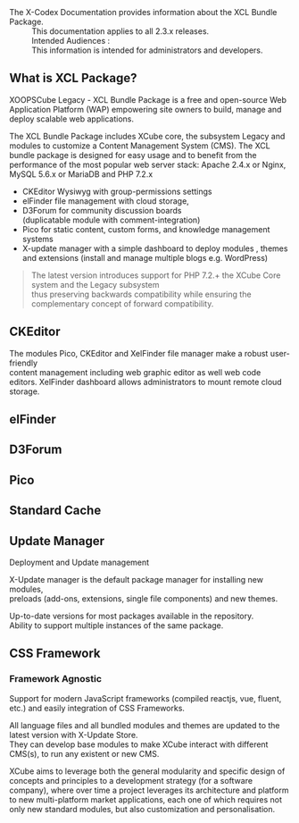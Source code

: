 <dl>
  <dt>The X-Codex Documentation provides information about the XCL Bundle Package.</dt>
  <dd><span class="iconify" data-icon="mdi:cube-scan" data-width="18px" data-height="18px"></span> This documentation applies to all 2.3.x releases.</dd>
  <dd><span class="iconify" data-icon="mdi:account-multiple" data-width="18px" data-height="18px"></span> Intended Audiences :</dd>
  <dd>This information is intended for administrators and developers.</dd>
</dl>

## What is XCL Package?

XOOPSCube Legacy - XCL Bundle Package is a free and open-source Web Application Platform (WAP) empowering site owners to 
build, manage and deploy scalable web applications. 

The XCL Bundle Package includes XCube core, the subsystem Legacy and modules to customize a 
Content Management System (CMS).
The XCL bundle package is designed for easy usage and to benefit from the performance
of the most popular web server stack: Apache 2.4.x or Nginx, MySQL 5.6.x or MariaDB and PHP 7.2.x

- CKEditor Wysiwyg with group-permissions settings
- elFinder file management with cloud storage,
- D3Forum for community discussion boards  
  (duplicatable module with comment-integration)
- Pico for static content, custom forms, and knowledge management systems
- X-update manager with a simple dashboard to deploy modules , themes and extensions
  (install and manage multiple blogs e.g. WordPress)

> The latest version introduces support for PHP 7.2.+ the XCube Core system and the Legacy subsystem   
thus preserving backwards compatibility while ensuring the complementary concept of forward compatibility.
  
## CKEditor

The modules Pico, CKEditor and XelFinder file manager make a robust user-friendly  
content management including web graphic editor as well web code editors. XelFinder dashboard allows administrators
to mount remote cloud storage.

## elFinder

## D3Forum

## Pico

## Standard Cache

## Update Manager

Deployment and Update management

X-Update manager is the default package manager for installing new modules,  
preloads (add-ons, extensions, single file components) and new themes.

Up-to-date versions for most packages available in the repository.  
Ability to support multiple instances of the same package.

## CSS Framework

### Framework Agnostic

Support for modern JavaScript frameworks (compiled reactjs, vue, fluent, etc.) and easily integration of CSS Frameworks.

All language files and all bundled modules and themes are updated to the latest version with X-Update Store.  
They can develop base modules to make XCube interact with different CMS(s), to run any existent or new CMS. 

XCube aims to leverage both the general modularity and specific design of concepts and principles to a development
strategy (for a software company), where over time a project leverages its architecture and platform to
new multi-platform market applications, each one of which requires not only new standard modules,
but also customization and personalisation.